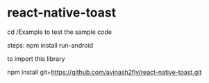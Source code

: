 # react-native-toast

cd /Example to test the sample code

steps:
npm install
run-android

to import this library

npm install git+https://github.com/avinash2fly/react-native-toast.git
